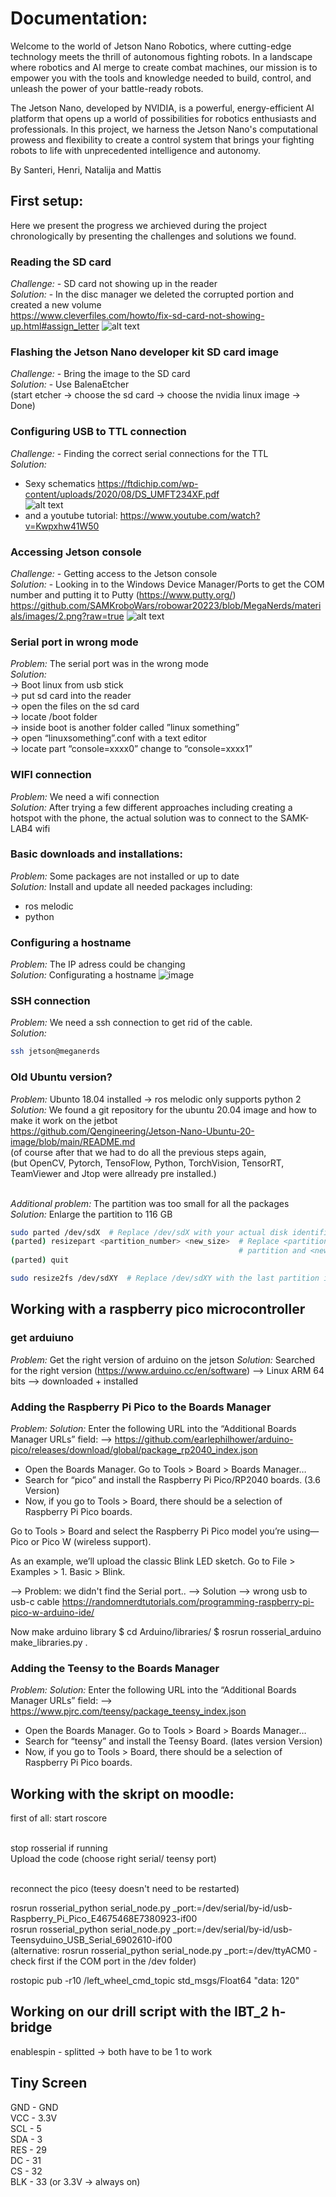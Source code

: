 # Documentation:
Welcome to the world of Jetson Nano Robotics, where cutting-edge technology meets the thrill of autonomous fighting robots. In a landscape where robotics and AI merge to create combat machines, our mission is to empower you with the tools and knowledge needed to build, control, and unleash the power of your battle-ready robots.

The Jetson Nano, developed by NVIDIA, is a powerful, energy-efficient AI platform that opens up a world of possibilities for robotics enthusiasts and professionals. In this project, we harness the Jetson Nano's computational prowess and flexibility to create a control system that brings your fighting robots to life with unprecedented intelligence and autonomy.

By Santeri, Henri, Natalija and Mattis

## First setup:
Here we present the progress we archieved during the project chronologically by presenting the challenges and solutions we found.

### Reading the SD card
*Challenge:* - SD card not showing up in the reader <br />
*Solution:* - In the disc manager we deleted the corrupted portion and created a new volume <br />
https://www.cleverfiles.com/howto/fix-sd-card-not-showing-up.html#assign_letter
![alt text](https://github.com/SAMKroboWars/robowar20223/blob/main/Meganerds/materials/4.png?raw=true "formatting")   


### Flashing the Jetson Nano developer kit SD card image
*Challenge:* - Bring the image to the SD card <br />
*Solution:* - Use BalenaEtcher <br />
(start etcher -> choose the sd card -> choose the nvidia linux image -> Done)

### Configuring USB to TTL connection
*Challenge:* - Finding the correct serial connections for the TTL <br />
*Solution:* 
 - Sexy schematics https://ftdichip.com/wp-content/uploads/2020/08/DS_UMFT234XF.pdf <br />
 ![alt text](https://github.com/SAMKroboWars/robowar20223/blob/main/Meganerds/materials/1.png?raw=true "schematics")
 - and a youtube tutorial: https://www.youtube.com/watch?v=Kwpxhw41W50 <br />

### Accessing Jetson console
*Challenge:* - Getting access to the Jetson console <br />
*Solution:*  - Looking in to the Windows Device Manager/Ports to get the COM number and putting it to Putty (https://www.putty.org/)
https://github.com/SAMKroboWars/robowar20223/blob/MegaNerds/materials/images/2.png?raw=true
![alt text](https://github.com/SAMKroboWars/robowar20223/blob/main/Meganerds/materials/2.png?raw=true "PuTTY")

### Serial port in wrong mode
*Problem:* The serial port was in the wrong mode <br />
*Solution:* <br />
-> Boot linux from usb stick <br />
-> put sd card into the reader <br />
-> open the files on the sd card <br />
-> locate /boot folder <br />
-> inside boot is another folder called ”linux something” <br />
-> open “linuxsomething”.conf with a text editor <br />
-> locate part “console=xxxx0” change to “console=xxxx1” <br />

### WIFI connection
*Problem:* We need a wifi connection <br />
*Solution:* After trying a few different approaches including creating a hotspot with the phone, the actual solution was to connect to the SAMK-LAB4 wifi

### Basic downloads and installations:
*Problem:* Some packages are not installed or up to date <br />
*Solution:* Install and update all needed packages including: 
- ros melodic 
- python 

### Configuring a hostname
*Problem:* The IP adress could be changing <br />
*Solution:* Configurating a hostname
![image](https://github.com/SAMKroboWars/robowar20223/blob/main/Meganerds/materials/3.png?raw=true)

### SSH connection
*Problem:* We need a ssh connection to get rid of the cable. <br />
*Solution:* 
```bash
ssh jetson@meganerds
```

### Old Ubuntu version?
*Problem:* Ubunto 18.04 installed -> ros melodic only supports python 2 <br />
*Solution:* We found a git repository for the ubuntu 20.04 image and how to make it work on the jetbot <br />
https://github.com/Qengineering/Jetson-Nano-Ubuntu-20-image/blob/main/README.md <br />
(of course after that we had to do all the previous steps again, <br />
(but OpenCV, Pytorch, TensoFlow, Python, TorchVision, TensorRT, TeamViewer and Jtop were allready pre installed.) <br /><br />

*Additional problem:* The partition was too small for all the packages <br />
*Solution:* Enlarge the partition to 116 GB
```bash  
sudo parted /dev/sdX  # Replace /dev/sdX with your actual disk identifier <br />
(parted) resizepart <partition_number> <new_size>  # Replace <partition_number> with the partition number of the last 
                                                   # partition and <new_size> with +31.3GB to use all the available space
(parted) quit

sudo resize2fs /dev/sdXY  # Replace /dev/sdXY with the last partition identifier (e.g., /dev/sda3)
```

## Working with a raspberry pico microcontroller
### get arduiuno
*Problem:* Get the right version of arduino on the jetson
*Solution:* Searched for the right version (https://www.arduino.cc/en/software)
--> Linux ARM 64 bits --> downloaded + installed

### Adding the Raspberry Pi Pico to the Boards Manager
*Problem:* 
*Solution:* Enter the following URL into the “Additional Boards Manager URLs” field:
--> https://github.com/earlephilhower/arduino-pico/releases/download/global/package_rp2040_index.json

- Open the Boards Manager. Go to Tools > Board > Boards Manager…
- Search for “pico” and install the Raspberry Pi Pico/RP2040 boards. (3.6 Version)
- Now, if you go to Tools > Board, there should be a selection of Raspberry Pi Pico boards.

Go to Tools > Board and select the Raspberry Pi Pico model you’re using—Pico or Pico W (wireless support).

As an example, we’ll upload the classic Blink LED sketch. Go to File > Examples > 1. Basic > Blink.

--> Problem: we didn't find the Serial port..
--> Solution --> wrong usb to usb-c cable
https://randomnerdtutorials.com/programming-raspberry-pi-pico-w-arduino-ide/

Now make arduino library
$ cd Arduino/libraries/
$ rosrun rosserial_arduino make_libraries.py .


### Adding the Teensy to the Boards Manager
*Problem:* 
*Solution:* Enter the following URL into the “Additional Boards Manager URLs” field:
--> https://www.pjrc.com/teensy/package_teensy_index.json

- Open the Boards Manager. Go to Tools > Board > Boards Manager…
- Search for “teensy” and install the Teensy Board. (lates version Version)
- Now, if you go to Tools > Board, there should be a selection of Raspberry Pi Pico boards.




## Working with the skript on moodle:
first of all: start roscore <br><br>

stop rosserial if running <br>
Upload the code (choose right serial/ teensy port) <br><br>
   
reconnect the pico (teesy doesn't need to be restarted)<br>
   
rosrun rosserial_python serial_node.py _port:=/dev/serial/by-id/usb-Raspberry_Pi_Pico_E4675468E7380923-if00 <br>
rosrun rosserial_python serial_node.py _port:=/dev/serial/by-id/usb-Teensyduino_USB_Serial_6902610-if00 <br>
(alternative: rosrun rosserial_python serial_node.py _port:=/dev/ttyACM0      -       check first if the COM port in the /dev folder)
       
rostopic pub -r10 /left_wheel_cmd_topic std_msgs/Float64 "data: 120"


## Working on our drill script with the IBT_2 h-bridge
enablespin - splitted -> both have to be 1 to work 


## Tiny Screen
GND - GND <br>
VCC - 3.3V <br>
SCL - 5 <br>
SDA - 3 <br>
RES - 29 <br>
DC - 31 <br>
CS - 32 <br>
BLK - 33 (or 3.3V -> always on) <br>







